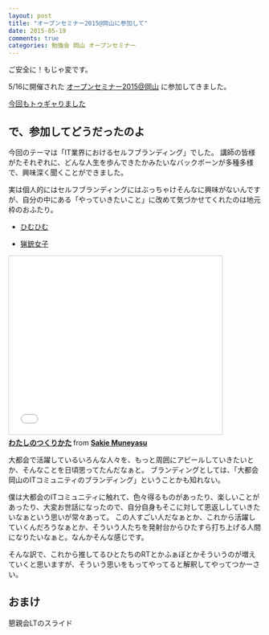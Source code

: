 ```yaml
---
layout: post
title: "オープンセミナー2015@岡山に参加して"
date: 2015-05-19
comments: true
categories: 勉強会 岡山 オープンセミナー
---
```


ご安全に！もじゃ変です。

5/16に開催された [オープンセミナー2015@岡山](http://oso.shibangawa.net/) に参加してきました。

[今回もトゥギャりました](http://togetter.com/li/821858)

## で、参加してどうだったのよ

今回のテーマは「IT業界におけるセルフブランディング」でした。
講師の皆様がたそれぞれに、どんな人生を歩んできたかみたいなバックボーンが多種多様で、興味深く聞くことができました。

実は個人的にはセルフブランディングにはぶっちゃけそんなに興味がないんですが、自分の中にある「やっていきたいこと」に改めて気づかせてくれたのは地元枠のおふたり。

* [ひむひむ](https://twitter.com/eielh)
<script async class="speakerdeck-embed" data-slide="61" data-id="85b4524a99ad40f7896d09b1bf4d4ac1" data-ratio="1.33333333333333" src="//speakerdeck.com/assets/embed.js"></script>

* [猟銃女子](https://twitter.com/sakie_boondock)
<iframe src="//www.slideshare.net/slideshow/embed_code/key/niVTBkCy6CakTB?startSlide=14" width="425" height="355" frameborder="0" marginwidth="0" marginheight="0" scrolling="no" style="border:1px solid #CCC; border-width:1px; margin-bottom:5px; max-width: 100%;" allowfullscreen> </iframe> <div style="margin-bottom:5px"> <strong> <a href="//www.slideshare.net/sakiemuneyasu/ss-48216393" title="わたしのつくりかた" target="_blank">わたしのつくりかた</a> </strong> from <strong><a href="//www.slideshare.net/sakiemuneyasu" target="_blank">Sakie Muneyasu</a></strong> </div>

大都会で活躍しているいろんな人々を、もっと周囲にアピールしていきたいとか、そんなことを日頃思ってたんだなぁと。
ブランディングとしては、「大都会岡山のITコミュニティのブランディング」ということかも知れない。

僕は大都会のITコミュニティに触れて、色々得るものがあったり、楽しいことがあったり、大変お世話になったので、自分自身もそこに対して恩返ししていきたいなぁという思いが常々あって。
この人すごい人だなぁとか、これから活躍していくんだろうなぁとか、そういう人たちを発射台からひたすら打ち上げる人間になりたいなぁと。なんかそんな感じです。

そんな訳で、これから推してるひとたちのRTとかふぁぼとかそういうのが増えていくと思いますが、そういう思いをもってやってると解釈してやってつかーさい。

## おまけ

懇親会LTのスライド

<script async class="speakerdeck-embed" data-id="88b7a8c924dc4063b27012330ca55ea7" data-ratio="1.33333333333333" src="//speakerdeck.com/assets/embed.js"></script>
